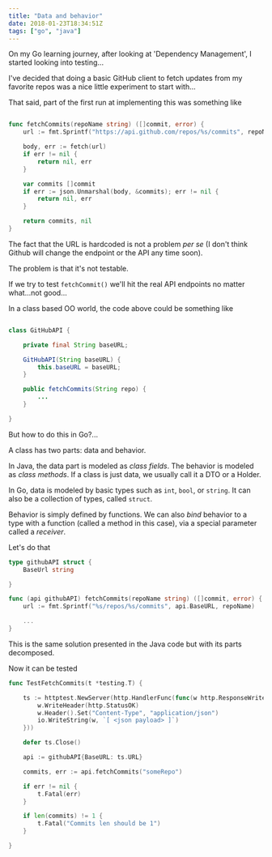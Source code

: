 ```yaml
---
title: "Data and behavior"
date: 2018-01-23T18:34:51Z
tags: ["go", "java"]
---
```


On my Go learning journey, after looking at 'Dependency Management', I started looking into testing...

I've decided that doing a basic GitHub client to fetch updates from my favorite repos was a nice little experiment to start with...

That said, part of the first run at implementing this was something like 

```go

func fetchCommits(repoName string) ([]commit, error) {
	url := fmt.Sprintf("https://api.github.com/repos/%s/commits", repoName)

	body, err := fetch(url)
	if err != nil {
		return nil, err
	}

	var commits []commit
	if err := json.Unmarshal(body, &commits); err != nil {
		return nil, err
	}

	return commits, nil
}

```

The fact that the URL is hardcoded is not a problem _per se_ (I don't think Github will change the endpoint or the API any time soon).

The problem is that it's not testable. 

If we try to test `fetchCommit()` we'll hit the real API endpoints no matter what...not good...

In a class based OO world, the code above could be something like

```java

class GitHubAPI {

    private final String baseURL;

    GitHubAPI(String baseURL) {
        this.baseURL = baseURL;
    }

    public fetchCommits(String repo) {
        ...
    }

}
```

But how to do this in Go?...

A class has two parts: data and behavior.

In Java, the data part is modeled as _class fields_. The behavior is modeled as _class methods_. If a class is just data, we usually call it a DTO or a Holder. 

In Go, data is modeled by basic types such as `int`, `bool`, or `string`. It can also be a collection of types, called `struct`.

Behavior is simply defined by functions. We can also _bind_ behavior to a type with a function (called a method in this case), via a special parameter called a _receiver_.

Let's do that

```go
type githubAPI struct {
	BaseUrl string

}

func (api githubAPI) fetchCommits(repoName string) ([]commit, error) {
	url := fmt.Sprintf("%s/repos/%s/commits", api.BaseURL, repoName)

	...
}

```

This is the same solution presented in the Java code but with its parts decomposed.

Now it can be tested

```go
func TestFetchCommits(t *testing.T) {

	ts := httptest.NewServer(http.HandlerFunc(func(w http.ResponseWriter, r *http.Request) {
		w.WriteHeader(http.StatusOK)
		w.Header().Set("Content-Type", "application/json")
		io.WriteString(w, `[ <json payload>	]`)
	}))

	defer ts.Close()

	api := githubAPI{BaseURL: ts.URL}

	commits, err := api.fetchCommits("someRepo")

	if err != nil {
		t.Fatal(err)
	}

	if len(commits) != 1 {
		t.Fatal("Commits len should be 1")
	}

}
```